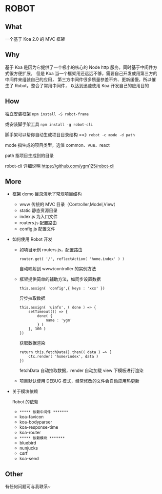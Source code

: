 ROBOT
========

## What

一个基于 Koa 2.0 的 MVC 框架

## Why

基于 Koa 是因为它提供了一个极小的核心的 Node http 服务，同时基于中间件方式很方便扩展，
但是 Koa 当一个框架用还远远不够，需要自己开发或用第三方的中间件来组装自己的应用，
第三方中间件很多质量参差不齐、更新缓慢，所以催生了 Robot，整合了常用中间件，
以达到迅速使用 Koa 开发自己的应用目的

## How

独立安装框架 `npm install -S robot-frame`

或安装脚手架工具 `npm install -g robot-cli`

脚手架可以帮你自动生成项目目录结构 ==》`robot -c mode -d path`

mode 指生成的项目类型，选值 common、vue、react

path 指项目生成到的目录

robot-cli 详细说明 https://github.com/ygm125/robot-cli

## More

- 框架 demo 目录演示了常规项目结构

    - www 传统的 MVC 目录（Controller,Model,View）
    - static 静态资源目录
    - index.js 为入口文件
    - routers.js 配置路由
    - config.js 配置文件

- 如何使用 Robot 开发

    - 如项目示例 routers.js，配置路由 
        ```
        router.get( '/', reflectAction( 'home.index' ) )
        ```
        自动映射到 www/controller 的实例方法

    - 框架提供简单的辅助方法，如同步设置数据 
        ```
        this.assign( 'config',{ keys : 'xxx' })
        ```

        异步拉取数据
        ```
        this.assign( 'uinfo', ( done ) => {
            setTimeout(() => {
                done( {
                    name : 'ygm'
                } )
            }, 100 )
        })
        ```

        获取数据渲染
        ```
        return this.fetchData().then(( data ) => {
            ctx.render( 'home/index', data )
        })
        ```

        fetchData 自动拉取数据，render 自动加载 view 下模板进行渲染

    - 项目默认使用 DEBUG 模式，经常修改的文件会自动应用热更新

- 关于模块依赖

    Robot 的依赖

    - `***** 依赖中间件 *******`
    - koa-favicon
    - koa-bodyparser
    - koa-response-time
    - koa-router
    - `***** 依赖模块 *******`
    - bluebird
    - nunjucks
    - csrf
    - koa-send

## Other

有任何问题可与我联系~


